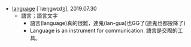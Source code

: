- [language](https://tw.dictionary.search.yahoo.com/search?p=language) [ˋlæŋgwɪdʒ], 2019.07.30
  - 語言；語言文字
    - 語言(language)真的很難，連鬼(lan-gua)也GG了(連鬼也都投降了)
    - Language is an instrument for communication. 語言是交際的工具。
